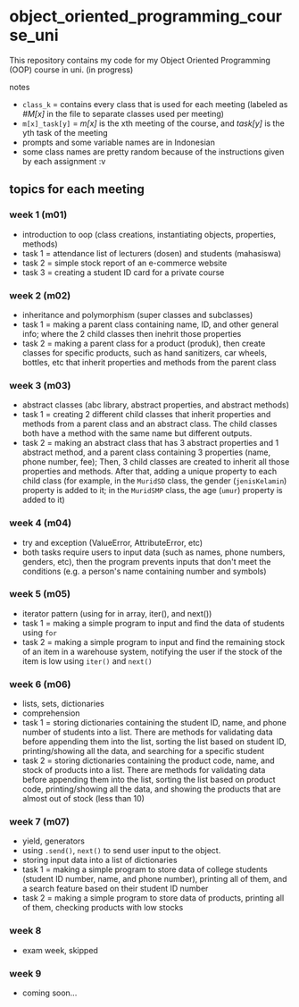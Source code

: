 # object_oriented_programming_course_uni

This repository contains my code for my Object Oriented Programming (OOP) course in uni. (in progress)

notes
- `class_k` = contains every class that is used for each meeting (labeled as _#M[x]_ in the file to separate classes used per meeting)
- `m[x]_task[y]` = _m[x]_ is the xth meeting of the course, and _task[y]_ is the yth task of the meeting
- prompts and some variable names are in Indonesian
- some class names are pretty random because of the instructions given by each assignment :v

## topics for each meeting

### week 1 (m01)

- introduction to oop (class creations, instantiating objects, properties, methods)
- task 1 = attendance list of lecturers (dosen) and students (mahasiswa)
- task 2 = simple stock report of an e-commerce website
- task 3 = creating a student ID card for a private course

### week 2 (m02)

- inheritance and polymorphism (super classes and subclasses)
- task 1 = making a parent class containing name, ID, and other general info; where the 2 child classes then inehrit those properties
- task 2 = making a parent class for a product (produk), then create classes for specific products, such as hand sanitizers, car wheels, bottles, etc that inherit properties and methods from the parent class

### week 3 (m03)

- abstract classes (abc library, abstract properties, and abstract methods)
- task 1 = creating 2 different child classes that inherit properties and methods from a parent class and an abstract class. The child classes both have a method with the same name but different outputs.
- task 2 = making an abstract class that has 3 abstract properties and 1 abstract method, and a parent class containing 3 properties (name, phone number, fee); Then, 3 child classes are created to inherit all those properties and methods. After that, adding a unique property to each child class (for example, in the `MuridSD` class, the gender (`jenisKelamin`) property is added to it; in the `MuridSMP` class, the age (`umur`) property is added to it)

### week 4 (m04)

- try and exception (ValueError, AttributeError, etc)
- both tasks require users to input data (such as names, phone numbers, genders, etc), then the program prevents inputs that don't meet the conditions (e.g. a person's name containing number and symbols)

### week 5 (m05)

- iterator pattern (using for in array, iter(), and next())
- task 1 = making a simple program to input and find the data of students using `for`
- task 2 = making a simple program to input and find the remaining stock of an item in a warehouse system, notifying the user if the stock of the item is low using `iter()` and `next()`

### week 6 (m06)

- lists, sets, dictionaries
- comprehension
- task 1 = storing dictionaries containing the student ID, name, and phone number of students into a list. There are methods for validating data before appending them into the list, sorting the list based on student ID, printing/showing all the data, and searching for a specific student
- task 2 = storing dictionaries containing the product code, name, and stock of products into a list. There are methods for validating data before appending them into the list, sorting the list based on product code, printing/showing all the data, and showing the products that are almost out of stock (less than 10)

### week 7 (m07)

- yield, generators
- using `.send()`, `next()` to send user input to the object.
- storing input data into a list of dictionaries
- task 1 = making a simple program to store data of college students (student ID number, name, and phone number), printing all of them, and a search feature based on their student ID number
- task 2 = making a simple program to store data of products, printing all of them, checking products with low stocks

### week 8

- exam week, skipped

### week 9

- coming soon...
